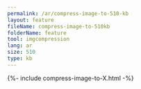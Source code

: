 ```yaml
---
permalink: /ar/compress-image-to-510-kb
layout: feature
fileName: compress-image-to-510kb
folderName: feature
tool: imgcompression
lang: ar
size: 510
type: kb
---
```


{%- include compress-image-to-X.html -%}
